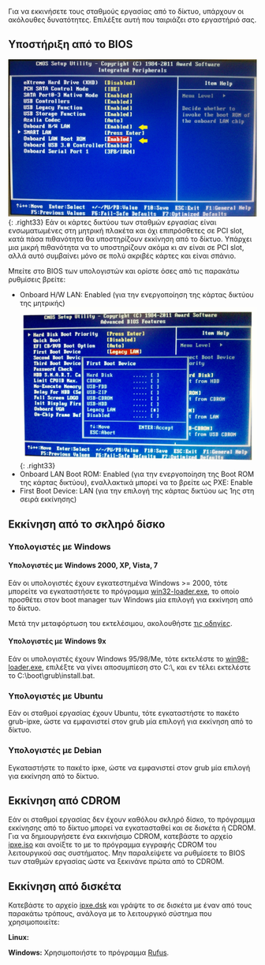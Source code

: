 Για να εκκινήσετε τους σταθμούς εργασίας από το δίκτυο, υπάρχουν οι
ακόλουθες δυνατότητες. Επιλέξτε αυτή που ταιριάζει στο εργαστήριό
σας.

## Υποστήριξη από το BIOS

![Enable-OnboardLan-and-BootROM.jpg](Enable-OnboardLan-and-BootROM.jpg){: .right33} Εάν οι
κάρτες δικτύου των σταθμών εργασίας είναι ενσωματωμένες στη μητρική
πλακέτα και όχι επιπρόσθετες σε PCI slot, κατά πάσα πιθανότητα θα
υποστηρίζουν εκκίνηση από το δίκτυο. Υπάρχει μια μικρή πιθανότητα
να το υποστηρίζουν ακόμα κι αν είναι σε PCI slot, αλλά αυτό συμβαίνει
μόνο σε πολύ ακριβές κάρτες και είναι σπάνιο.

Μπείτε στο BIOS των υπολογιστών και ορίστε όσες από τις παρακάτω
ρυθμίσεις βρείτε:

  - Onboard H/W LAN: Enabled (για την ενεργοποίηση της κάρτας δικτύου
    της μητρικής)
    ![Lan-1st-Boot-Device02.jpg](Lan-1st-Boot-Device02.jpg){: .right33}
  - Onboard LAN Boot ROM: Enabled (για την ενεργοποίηση της Boot ROM της
    κάρτας δικτύου), εναλλακτικά μπορεί να το βρείτε ως PXE: Enable
  - First Boot Device: LAN (για την επιλογή της κάρτας δικτύου ως 1ης
    στη σειρά εκκίνησης)

## Εκκίνηση από το σκληρό δίσκο

### Υπολογιστές με Windows

#### Υπολογιστές με Windows 2000, XP, Vista, 7

Εάν οι υπολογιστές έχουν εγκατεστημένα Windows \>= 2000, τότε μπορείτε
να εγκαταστήσετε το πρόγραμμα
[win32-loader.exe](http://ftp.debian.org/debian/tools/win32-loader/stable/win32-loader.exe),
το οποίο προσθέτει στον boot manager των Windows μία επιλογή για
εκκίνηση από το δίκτυο.

Μετά την μεταφόρτωση του εκτελέσιμου, ακολουθήστε [τις
οδηγίες](Win32-loader.md).

#### Υπολογιστές με Windows 9x

Εάν οι υπολογιστές έχουν Windows 95/98/Me, τότε εκτελέστε το
[win98-loader.exe](http://ts.sch.gr/repo/netboot/win98-loader.exe),
επιλέξτε να γίνει αποσυμπίεση στο C:\\, και εν τέλει εκτελέστε το
C:\\boot\\grub\\install.bat.

### Υπολογιστές με Ubuntu

Εάν οι σταθμοί εργασίας έχουν Ubuntu, τότε εγκαταστήστε το πακέτο
grub-ipxe, ώστε να εμφανιστεί στον grub μία επιλογή για εκκίνηση από το
δίκτυο.

### Υπολογιστές με Debian

Εγκαταστήστε το πακέτο ipxe, ώστε να εμφανιστεί στον grub μία επιλογή
για εκκίνηση από το δίκτυο.

## Εκκίνηση από CDROM

Εάν οι σταθμοί εργασίας δεν έχουν καθόλου σκληρό δίσκο, το πρόγραμμα
εκκίνησης από το δίκτυο μπορεί να εγκατασταθεί και σε δισκέτα ή
CDROM. Για να δημιουργήσετε ένα εκκινήσιμο CDROM, κατεβάστε το αρχείο
[ipxe.iso](http://boot.ipxe.org/ipxe.iso) και ανοίξτε το με το πρόγραμμα
εγγραφής CDROM του λειτουργικού σας συστήματος. Μην παραλείψετε να
ρυθμίσετε το BIOS των σταθμών εργασίας ώστε να ξεκινάνε πρώτα από
το CDROM.

## Εκκίνηση από δισκέτα

Κατεβάστε το αρχείο [ipxe.dsk](http://boot.ipxe.org/ipxe.dsk) και γράψτε
το σε δισκέτα με έναν από τους παρακάτω τρόπους, ανάλογα με το
λειτουργικό σύστημα που χρησιμοποιείτε:

**Linux:**

**Windows:** Χρησιμοποιήστε το πρόγραμμα [Rufus](https://rufus.ie/).
